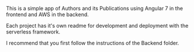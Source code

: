 This is a simple app of Authors and its Publications using Angular 7 in the frontend and AWS in the backend.

Each project has it's own readme for development and deployment with the serverless framework.

I recommend that you first follow the instructions of the Backend folder.
